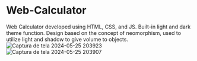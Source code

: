 # Web-Calculator
Web Calculator developed using HTML, CSS, and JS. 
Built-in light and dark theme function. 
Design based on the concept of neomorphism, used to utilize light and shadow to give volume to objects.
![Captura de tela 2024-05-25 203923](https://github.com/sbcSpohr/Web-Calculator/assets/114929637/14706d2c-537e-4234-acf3-2075591a2706)
![Captura de tela 2024-05-25 203907](https://github.com/sbcSpohr/Web-Calculator/assets/114929637/e13e1442-409d-4fe5-9ba7-89c8950bfc43)

